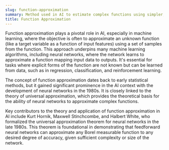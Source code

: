 ```yaml
---
slug: function-approximation
summary: Method used in AI to estimate complex functions using simpler, computationally efficient models.
title: Function Approximation
---
```


Function approximation plays a pivotal role in AI, especially in machine learning, where the objective is often to approximate an unknown function (like a target variable as a function of input features) using a set of samples from the function. This approach underpins many machine learning algorithms, including neural networks, where the network learns to approximate a function mapping input data to outputs. It's essential for tasks where explicit forms of the function are not known but can be learned from data, such as in regression, classification, and reinforcement learning.

The concept of function approximation dates back to early statistical methods, but it gained significant prominence in the AI context with the development of neural networks in the 1980s. It is closely linked to the theory of universal approximation, which provides the theoretical basis for the ability of neural networks to approximate complex functions.

Key contributors to the theory and application of function approximation in AI include Kurt Hornik, Maxwell Stinchcombe, and Halbert White, who formalized the universal approximation theorem for neural networks in the late 1980s. This theorem is foundational in demonstrating that feedforward neural networks can approximate any Borel measurable function to any desired degree of accuracy, given sufficient complexity or size of the network.
